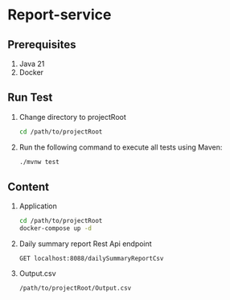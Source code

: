 # Report-service
## Prerequisites
1. Java 21
2. Docker

## Run Test
1. Change directory to projectRoot
   ```bash
   cd /path/to/projectRoot
   ```

2. Run the following command to execute all tests using Maven:
   ```bash
   ./mvnw test
   ```
   
## Content 
1. Application
   ```bash
   cd /path/to/projectRoot
   docker-compose up -d
   ```
   
2. Daily summary report Rest Api endpoint
   ```
   GET localhost:8088/dailySummaryReportCsv
   ```

3. Output.csv
   ```
   /path/to/projectRoot/Output.csv
   ```

